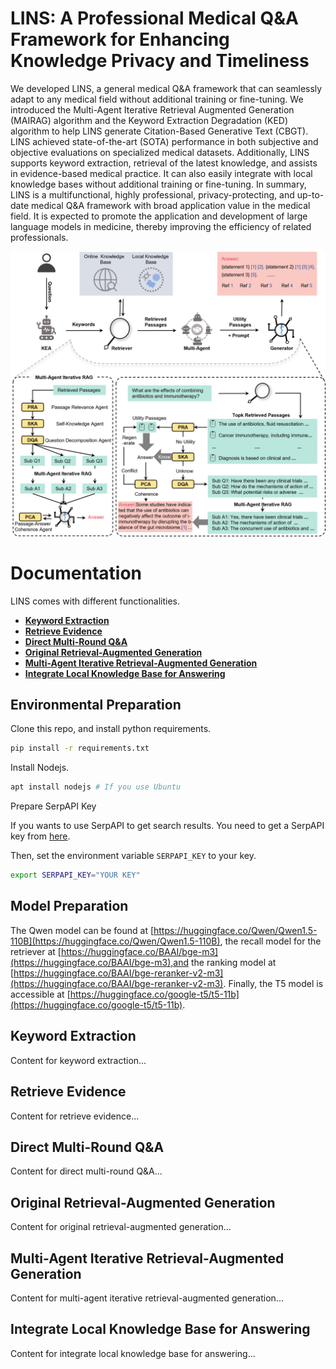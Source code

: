 <h1> LINS: A Professional Medical Q&A Framework for Enhancing Knowledge Privacy and Timeliness</h1>

We developed LINS, a general medical Q&A framework that can seamlessly adapt to any medical field without additional training or fine-tuning. We introduced the Multi-Agent Iterative Retrieval Augmented Generation (MAIRAG) algorithm and the Keyword Extraction Degradation (KED) algorithm to help LINS generate Citation-Based Generative Text (CBGT). LINS achieved state-of-the-art (SOTA) performance in both subjective and objective evaluations on specialized medical datasets. Additionally, LINS supports keyword extraction, retrieval of the latest knowledge, and assists in evidence-based medical practice. It can also easily integrate with local knowledge bases without additional training or fine-tuning. In summary, LINS is a multifunctional, highly professional, privacy-protecting, and up-to-date medical Q&A framework with broad application value in the medical field. It is expected to promote the application and development of large language models in medicine, thereby improving the efficiency of related professionals.

![paper](./assets/LINS.png)

# Documentation 

LINS comes with different functionalities.

- [**Keyword Extraction**](#keyword-extraction)
- [**Retrieve Evidence**](#retrieve-evidence)
- [**Direct Multi-Round Q&A**](#direct-multi-round-qa)
- [**Original Retrieval-Augmented Generation**](#original-retrieval-augmented-generation)
- [**Multi-Agent Iterative Retrieval-Augmented Generation**](#multi-agent-iterative-retrieval-augmented-generation)
- [**Integrate Local Knowledge Base for Answering**](#integrate-local-knowledge-base-for-answering)

## Environmental Preparation

Clone this repo, and install python requirements.

```bash
pip install -r requirements.txt
```

Install Nodejs.

```bash
apt install nodejs # If you use Ubuntu
```

Prepare SerpAPI Key

If you wants to use SerpAPI to get search results. You need to get a SerpAPI key from [here](https://serpapi.com/).

Then, set the environment variable `SERPAPI_KEY` to your key.

```bash
export SERPAPI_KEY="YOUR KEY"
```

## Model Preparation

The Qwen model can be found at [https://huggingface.co/Qwen/Qwen1.5-110B](https://huggingface.co/Qwen/Qwen1.5-110B), the recall model for the retriever at [https://huggingface.co/BAAI/bge-m3](https://huggingface.co/BAAI/bge-m3),and the ranking model at [https://huggingface.co/BAAI/bge-reranker-v2-m3](https://huggingface.co/BAAI/bge-reranker-v2-m3). Finally, the T5 model is accessible at [https://huggingface.co/google-t5/t5-11b](https://huggingface.co/google-t5/t5-11b).

## Keyword Extraction

Content for keyword extraction...

## Retrieve Evidence

Content for retrieve evidence...

## Direct Multi-Round Q&A

Content for direct multi-round Q&A...

## Original Retrieval-Augmented Generation

Content for original retrieval-augmented generation...

## Multi-Agent Iterative Retrieval-Augmented Generation

Content for multi-agent iterative retrieval-augmented generation...

## Integrate Local Knowledge Base for Answering

Content for integrate local knowledge base for answering...

